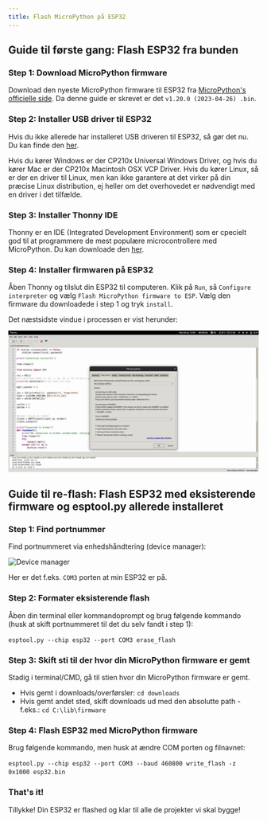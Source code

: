 ```yaml
---
title: Flash MicroPython på ESP32
---
```


## Guide til første gang: Flash ESP32 fra bunden

### Step 1: Download MicroPython firmware

Download den nyeste MicroPython firmware til ESP32 fra [MicroPython's officielle side](https://micropython.org/download/esp32/). Da denne guide er skrevet er det `v1.20.0 (2023-04-26) .bin`.

### Step 2: Installer USB driver til ESP32

Hvis du ikke allerede har installeret USB driveren til ESP32, så gør det nu. Du kan finde den [her](https://www.silabs.com/developers/usb-to-uart-bridge-vcp-drivers?tab=downloads).

Hvis du kører Windows er der CP210x Universal Windows Driver, og hvis du kører Mac er der CP210x Macintosh OSX VCP Driver. Hvis du kører Linux, så er der en driver til Linux, men kan ikke garantere at det virker på din præcise Linux distribution, ej heller om det overhovedet er nødvendigt med en driver i det tilfælde.

### Step 3: Installer Thonny IDE

Thonny er en IDE (Integrated Development Environment) som er cpecielt god til at programmere de mest populære microcontrollere med MicroPython. Du kan downloade den [her](https://thonny.org/).

### Step 4: Installer firmwaren på ESP32

Åben Thonny og tilslut din ESP32 til computeren. Klik på `Run`, så `Configure interpreter` og vælg `Flash MicroPython firmware to ESP`. Vælg den firmware du downloadede i step 1 og tryk `install`.

Det næstsidste vindue i processen er vist herunder:

![Flash MicroPython firmware to ESP](images/thonny_micro.png)


## Guide til re-flash: Flash ESP32 med eksisterende firmware og esptool.py allerede installeret

### Step 1: Find portnummer

Find portnummeret via enhedshåndtering (device manager):

![Device manager](https://i.imgur.com/6xwUbby.png)

Her er det f.eks. 
```COM3```
 porten at min ESP32 er på.

### Step 2: Formater eksisterende flash

Åben din terminal eller kommandoprompt og brug følgende kommando (husk at skift portnummeret til det du selv fandt i step 1):

```esptool.py --chip esp32 --port COM3 erase_flash```

### Step 3: Skift sti til der hvor din MicroPython firmware er gemt

Stadig i terminal/CMD, gå til stien hvor din MicroPython firmware er gemt. 

* Hvis gemt i downloads/overførsler:
    ```cd downloads```
* Hvis gemt andet sted, skift downloads ud med den absolutte path - f.eks.:
    ```cd C:\lib\firmware```

### Step 4: Flash ESP32 med MicroPython firmware

Brug følgende kommando, men husk at ændre COM porten og filnavnet:

```esptool.py --chip esp32 --port COM3 --baud 460800 write_flash -z 0x1000 esp32.bin```

### That's it!

Tillykke! Din ESP32 er flashed og klar til alle de projekter vi skal bygge!
